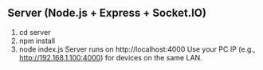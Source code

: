 Server (Node.js + Express + Socket.IO)
-------------------------------------
1. cd server
2. npm install
3. node index.js
Server runs on http://localhost:4000
Use your PC IP (e.g., http://192.168.1.100:4000) for devices on the same LAN.
